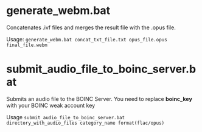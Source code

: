# generate_webm.bat

Concatenates .ivf files and merges the result file with the .opus file.

Usage:
`generate_webm.bat concat_txt_file.txt opus_file.opus final_file.webm`

# submit_audio_file_to_boinc_server.bat

Submits an audio file to the BOINC Server. You need to replace **boinc_key** with your BOINC weak account key

Usage
`submit_audio_file_to_boinc_server.bat directory_with_audio_files category_name format(flac/opus)`

